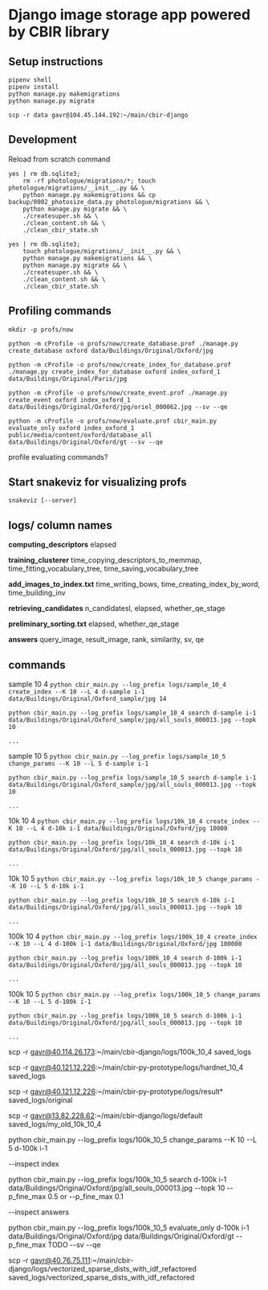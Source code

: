 # Django image storage app powered by CBIR library

## Setup instructions
```
pipenv shell
pipenv install
python manage.py makemigrations
python manage.py migrate
```

`scp -r data gavr@104.45.144.192:~/main/cbir-django`


## Development

Reload from scratch command
```
yes | rm db.sqlite3;
    rm -rf photologue/migrations/*; touch photologue/migrations/__init__.py && \
    python manage.py makemigrations && cp backup/0002_photosize_data.py photologue/migrations && \
    python manage.py migrate && \
    ./createsuper.sh && \
    ./clean_content.sh && \
    ./clean_cbir_state.sh
```

```
yes | rm db.sqlite3;
    touch photologue/migrations/__init__.py && \
    python manage.py makemigrations && \
    python manage.py migrate && \
    ./createsuper.sh && \
    ./clean_content.sh && \
    ./clean_cbir_state.sh
```

## Profiling commands
`mkdir -p profs/now`

`python -m cProfile -o profs/now/create_database.prof ./manage.py create_database oxford data/Buildings/Original/Oxford/jpg`

`python -m cProfile -o profs/now/create_index_for_database.prof ./manage.py create_index_for_database oxford index_oxford_1 data/Buildings/Original/Paris/jpg`

`python -m cProfile -o profs/now/create_event.prof ./manage.py create_event oxford index_oxford_1 data/Buildings/Original/Oxford/jpg/oriel_000062.jpg --sv --qe`

`python -m cProfile -o profs/now/evaluate.prof cbir_main.py evaluate_only oxford index_oxford_1 public/media/content/oxford/database_all data/Buildings/Original/Oxford/gt --sv --qe`

profile evaluating commands?

## Start snakeviz for visualizing profs
`snakeviz [--server]`

## logs/ column names
**computing_descriptors**
elapsed

**training_clusterer**
time_copying_descriptors_to_memmap, time_fitting_vocabulary_tree, time_saving_vocabulary_tree

**add_images_to_index.txt**
time_writing_bows, time_creating_index_by_word, time_building_inv

**retrieving_candidates**
n_candidatesl, elapsed, whether_qe_stage

**preliminary_sorting.txt**
elapsed, whether_qe_stage

**answers**
query_image, result_image, rank, similarity, sv, qe

## commands
sample 10 4
`python cbir_main.py --log_prefix logs/sample_10_4 create_index --K 10 --L 4 d-sample i-1 data/Buildings/Original/Oxford_sample/jpg 14`

`python cbir_main.py --log_prefix logs/sample_10_4 search d-sample i-1 data/Buildings/Original/Oxford_sample/jpg/all_souls_000013.jpg --topk 10` 

`...`

sample 10 5
`python cbir_main.py --log_prefix logs/sample_10_5 change_params --K 10 --L 5 d-sample i-1`

`python cbir_main.py --log_prefix logs/sample_10_5 search d-sample i-1 data/Buildings/Original/Oxford_sample/jpg/all_souls_000013.jpg --topk 10` 

`...`


10k 10 4
`python cbir_main.py --log_prefix logs/10k_10_4 create_index --K 10 --L 4 d-10k i-1 data/Buildings/Original/Oxford/jpg 10000`

`python cbir_main.py --log_prefix logs/10k_10_4 search d-10k i-1 data/Buildings/Original/Oxford/jpg/all_souls_000013.jpg --topk 10` 

`...`

10k 10 5
`python cbir_main.py --log_prefix logs/10k_10_5 change_params --K 10 --L 5 d-10k i-1`

`python cbir_main.py --log_prefix logs/10k_10_5 search d-10k i-1 data/Buildings/Original/Oxford/jpg/all_souls_000013.jpg --topk 10` 

`...`



100k 10 4
`python cbir_main.py --log_prefix logs/100k_10_4 create_index --K 10 --L 4 d-100k i-1 data/Buildings/Original/Oxford/jpg 100000`

`python cbir_main.py --log_prefix logs/100k_10_4 search d-100k i-1 data/Buildings/Original/Oxford/jpg/all_souls_000013.jpg --topk 10` 

`...`

100k 10 5
`python cbir_main.py --log_prefix logs/100k_10_5 change_params --K 10 --L 5 d-100k i-1`

`python cbir_main.py --log_prefix logs/100k_10_5 search d-100k i-1 data/Buildings/Original/Oxford/jpg/all_souls_000013.jpg --topk 10` 

`...`

scp -r gavr@40.114.26.173:~/main/cbir-django/logs/100k_10_4 saved_logs

scp -r gavr@40.121.12.226:~/main/cbir-py-prototype/logs/hardnet_10_4 saved_logs

scp -r gavr@40.121.12.226:~/main/cbir-py-prototype/logs/result* saved_logs/original

scp -r gavr@13.82.228.62:~/main/cbir-django/logs/default saved_logs/my_old_10k_10_4

python cbir_main.py --log_prefix logs/100k_10_5 change_params --K 10 --L 5 d-100k i-1

--inspect index

python cbir_main.py --log_prefix logs/100k_10_5 search d-100k i-1 data/Buildings/Original/Oxford/jpg/all_souls_000013.jpg --topk 10 --p_fine_max 0.5
 or --p_fine_max 0.1
 
--inspect answers

python cbir_main.py --log_prefix logs/100k_10_5 evaluate_only d-100k i-1 data/Buildings/Original/Oxford/jpg data/Buildings/Original/Oxford/gt  --p_fine_max TODO --sv --qe

scp -r gavr@40.76.75.111:~/main/cbir-django/logs/vectorized_sparse_dists_with_idf_refactored saved_logs/vectorized_sparse_dists_with_idf_refactored
